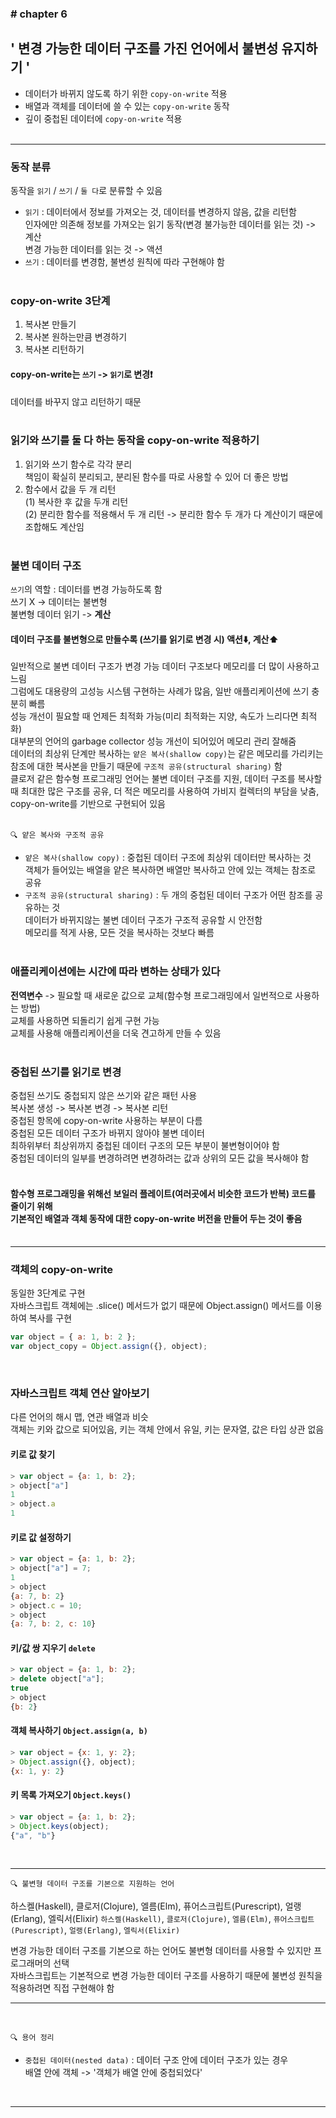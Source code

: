 ### \# chapter 6

## \' 변경 가능한 데이터 구조를 가진 언어에서 불변성 유지하기 \'

- 데이터가 바뀌지 않도록 하기 위한 `copy-on-write` 적용
- 배열과 객체를 데이터에 쓸 수 있는 `copy-on-write` 동작
- 깊이 중첩된 데이터에 `copy-on-write` 적용<br><br>


<hr>


### 동작 분류

동작을 `읽기` / `쓰기` / `둘 다`로 분류할 수 있음

- `읽기` : 데이터에서 정보를 가져오는 것, 데이터를 변경하지 않음, 값을 리턴함<br>
  인자에만 의존해 정보를 가져오는 읽기 동작(변경 불가능한 데이터를 읽는 것) -> 계산<br>
  변경 가능한 데이터를 읽는 것 -> 액션<br>
- `쓰기` : 데이터를 변경함, 불변성 원칙에 따라 구현해야 함<br><br>


### copy-on-write 3단계

1. 복사본 만들기
2. 복사본 원하는만큼 변경하기
3. 복사본 리턴하기

#### copy-on-write는 `쓰기` -> `읽기`로 변경❗️

데이터를 바꾸지 않고 리턴하기 때문<br><br>


### 읽기와 쓰기를 둘 다 하는 동작을 copy-on-write 적용하기

1. 읽기와 쓰기 함수로 각각 분리<br>
   책임이 확실히 분리되고, 분리된 함수를 따로 사용할 수 있어 더 좋은 방법
2. 함수에서 값을 두 개 리턴<br>
   (1) 복사한 후 값을 두개 리턴<br>
   (2) 분리한 함수를 적용해서 두 개 리턴 -> 분리한 함수 두 개가 다 계산이기 때문에 조합해도 계산임<br><br>



### 불변 데이터 구조

`쓰기`의 역할 : 데이터를 변경 가능하도록 함<br>
쓰기 X -> 데이터는 불변형<br>
불변형 데이터 읽기 -> **계산**<br>

#### 데이터 구조를 불변형으로 만들수록 (쓰기를 읽기로 변경 시) 액션⬇️, 계산⬆

일반적으로 불변 데이터 구조가 변경 가능 데이터 구조보다 메모리를 더 많이 사용하고 느림<br>
그럼에도 대용량의 고성능 시스템 구현하는 사례가 많음, 일반 애플리케이션에 쓰기 충분히 빠름<br>
성능 개선이 필요할 때 언제든 최적화 가능(미리 최적화는 지양, 속도가 느리다면 최적화)<br>
대부분의 언어의 garbage collector 성능 개선이 되어있어 메모리 관리 잘해줌<br>
데이터의 최상위 단계만 복사하는 `얕은 복사(shallow copy)`는 같은 메모리를 가리키는 참조에 대한 복사본을 만들기 때문에 `구조적 공유(structural sharing)` 함<br>
클로저 같은 함수형 프로그래밍 언어는 불변 데이터 구조를 지원, 데이터 구조를 복사할 때 최대한 많은 구조를 공유, 더 적은 메모리를 사용하여 가비지 컬렉터의 부담을 낮춤, copy-on-write를 기반으로 구현되어 있음<br><br>

`🔍 얕은 복사와 구조적 공유`

- `얕은 복사(shallow copy)` : 중첩된 데이터 구조에 최상위 데이터만 복사하는 것<br>
  객체가 들어있는 배열을 얕은 복사하면 배열만 복사하고 안에 있는 객체는 참조로 공유
- `구조적 공유(structural sharing)` : 두 개의 중첩된 데이터 구조가 어떤 참조를 공유하는 것<br>
  데이터가 바뀌지않는 불변 데이터 구조가 구조적 공유할 시 안전함<br>
  메모리를 적게 사용, 모든 것을 복사하는 것보다 빠름<br><br>



### 애플리케이션에는 시간에 따라 변하는 상태가 있다

**전역변수** -> 필요할 때 새로운 값으로 교체(함수형 프로그래밍에서 일번적으로 사용하는 방법)<br>
교체를 사용하면 되돌리기 쉽게 구현 가능<br>
교체를 사용해 애플리케이션을 더욱 견고하게 만들 수 있음<br><br>



### 중첩된 쓰기를 읽기로 변경
중첩된 쓰기도 중첩되지 않은 쓰기와 같은 패턴 사용<br>
복사본 생성 -> 복사본 변경 -> 복사본 리턴<br>
중첩된 항목에 copy-on-write 사용하는 부분이 다름<br>
중첩된 모든 데이터 구조가 바뀌지 않아야 불변 데이터<br>
최하위부터 최상위까지 중첩된 데이터 구조의 모든 부분이 불변형이어야 함<br>
중첩된 데이터의 일부를 변경하려면 변경하려는 값과 상위의 모든 값을 복사해야 함<br><br>


#### 함수형 프로그래밍을 위해선 보일러 플레이트(여러곳에서 비슷한 코드가 반복) 코드를 줄이기 위해<br> 기본적인 배열과 객체 동작에 대한 copy-on-write 버전을 만들어 두는 것이 좋음<br><br>



<hr>

### 객체의 copy-on-write

동일한 3단계로 구현<br>
자바스크립트 객체에는 .slice() 메서드가 없기 때문에 Object.assign() 메서드를 이용하여 복사를 구현

```js
var object = { a: 1, b: 2 };
var object_copy = Object.assign({}, object);
```
<br>


### 자바스크립트 객체 연산 알아보기
다른 언어의 해시 맵, 연관 배열과 비슷<br>
객체는 키와 값으로 되어있음, 키는 객체 안에서 유일, 키는 문자열, 값은 타입 상관 없음

#### 키로 값 찾기

```js
> var object = {a: 1, b: 2};
> object["a"]
1
> object.a
1
```
#### 키로 값 설정하기

```js
> var object = {a: 1, b: 2};
> object["a"] = 7;
1
> object
{a: 7, b: 2}
> object.c = 10;
> object
{a: 7, b: 2, c: 10}
```

#### 키/값 쌍 지우기 `delete`

```js
> var object = {a: 1, b: 2};
> delete object["a"];
true
> object
{b: 2}
```

#### 객체 복사하기 `Object.assign(a, b)`

```js
> var object = {x: 1, y: 2};
> Object.assign({}, object);
{x: 1, y: 2}
```

#### 키 목록 가져오기 `Object.keys()`

```js
> var object = {a: 1, b: 2};
> Object.keys(object);
{"a", "b"}
```
<br>

<hr>

`🔍 불변형 데이터 구조를 기본으로 지원하는 언어`

하스켈(Haskell), 클로저(Clojure), 엘름(Elm), 퓨어스크립트(Purescript), 얼랭(Erlang), 엘릭서(Elixir)
`하스켈(Haskell)`, `클로저(Clojure)`, `엘름(Elm)`, `퓨어스크립트(Purescript)`, `얼랭(Erlang)`, `엘릭서(Elixir)`

변경 가능한 데이터 구조를 기본으로 하는 언어도 불변형 데이터를 사용할 수 있지만 프로그래머의 선택<br>
자바스크립트는 기본적으로 변경 가능한 데이터 구조를 사용하기 때문에 불변성 원칙을 적용하려면 직접 구현해야 함

<hr>
<br>

` 🔍 용어 정리 `
- `중첩된 데이터(nested data)` : 데이터 구조 안에 데이터 구조가 있는 경우<br>
  배열 안에 객체 -> '객체가 배열 안에 중첩되었다'

<br>
<hr>
